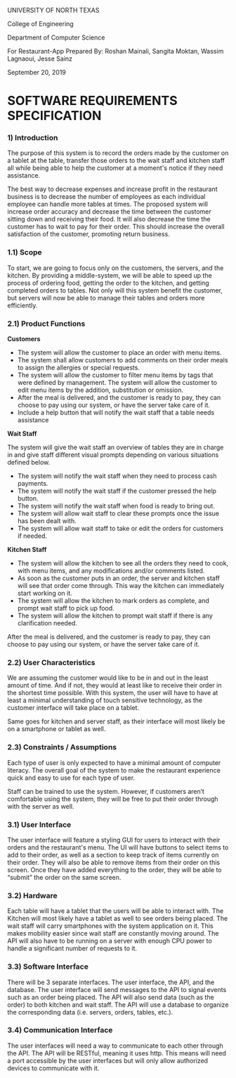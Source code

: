 UNIVERSITY OF NORTH TEXAS

College of Engineering

Department of Computer Science

For Restaurant-App Prepared By: Roshan Mainali, Sangita Moktan, Wassim Lagnaoui, Jesse Sainz 

September 20, 2019

# SOFTWARE REQUIREMENTS  SPECIFICATION

### 1) Introduction
The purpose of this system is to record the orders made by the customer on a tablet at the table, transfer those orders to the wait staff and kitchen staff all while being able to help the customer at a moment's notice if they need assistance.

The best way to decrease expenses and increase profit in the restaurant business is to decrease the number of employees as each individual employee can handle more tables at times.
The proposed system will increase order accuracy and decrease the time between the customer sitting down and receiving their food. It will also decrease the time the customer has to wait to pay for their order. This should increase the overall satisfaction of the customer, promoting return business.

### 1.1) Scope
To start, we are going to focus only on the customers, the servers, and the kitchen. By providing a middle-system, we will be able to speed up the 
process of ordering food, getting the order to the kitchen, and getting completed orders to tables. Not only will this system benefit the customer, 
but servers will now be able to manage their tables and orders more efficiently.

### 2.1) Product Functions
**Customers**
- The system will allow the customer to place an order with menu items.
- The system shall allow customers to add comments on their order meals to assign the allergies or special requests. 
- The system will allow the customer to filter menu items by tags that were defined by management. The system will allow
the customer to edit menu items by the addition, substitution or omission.
- After the meal is delivered, and the customer is ready to pay, they can choose to pay using our system, or have the server take care of it.
- Include a help button that will notify the wait staff that a table needs assistance

**Wait Staff**

The system will give the wait staff an overview of tables they are in charge in and give staff different visual prompts depending on various situations defined below.
- The system will notify the wait staff when they need to process cash payments.
- The system will notify the wait staff if the customer pressed the help button.
- The system will notify the wait staff when food is ready to bring out.
- The system will allow wait staff to clear these prompts once the issue has been dealt with.
- The system will allow wait staff to take or edit the orders for customers if needed.

**Kitchen Staff**
- The system will allow the kitchen to see all the orders they need to cook, with menu items, and any modifications and/or comments listed.
- As soon as the customer puts in an order, the server and kitchen staff will see that order come through. This way the kitchen can immediately start working on it.
- The system will allow the kitchen to mark orders as complete, and prompt wait staff to pick up food.
- The system will allow the kitchen to prompt wait staff if there is any clarification needed.

After the meal is delivered, and the customer is ready to pay, they can choose to pay using our system, or have the server take care of it.

### 2.2) User Characteristics
We are assuming the customer would like to be in and out in the least amount of time. And if not, they would at least like to receive their
order in the shortest time possible. With this system, the user will have to have at least a minimal understanding of touch sensitive technology, 
as the customer interface will take place on a tablet.

Same goes for kitchen and server staff, as their interface will most likely be on a smartphone or tablet as well.

### 2.3) Constraints / Assumptions
Each type of user is only expected to have a minimal amount of computer literacy. The overall goal of the system to make the restaurant experience quick and easy to use for each type of user.

Staff can be trained to use the system. However, if customers aren’t comfortable using the system, they will be free to put their order through with the server as well.

### 3.1) User Interface
The user interface will feature a styling GUI for users to interact with their orders and the restaurant's menu. 
The UI will have buttons to select items to add to their order, as well as a section to keep track of items currently on their order. 
They will also be able to remove items from their order on this screen. Once they have added everything to the order, 
they will be able to “submit” the order on the same screen.

### 3.2) Hardware
Each table will have a tablet that the users will be able to interact with. The Kitchen will most likely have a tablet as well 
to see orders being placed. The wait staff will carry smartphones with the system application on it. This makes mobility easier 
since wait staff are constantly moving around. The API will also have to be running on a server with enough CPU power to handle a significant number of requests to it.

### 3.3) Software Interface
There will be 3 separate interfaces. The user interface, the API, and the database. 
The user interface will send messages to the API to signal events such as an order being placed. 
The API will also send data (such as the order) to both kitchen and wait staff. The API will use a database to 
organize the corresponding data (i.e. servers, orders, tables, etc.).

### 3.4) Communication Interface
The user interfaces will need a way to communicate to each other through the API. The API will be RESTful, 
meaning it uses http. This means will need a port accessible by the user interfaces but will only allow authorized devices to communicate with it.





 
 
